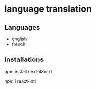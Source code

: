 # language translation

## Languages
- english
- french

## installations

npm install next-il8next

npm i react-intl